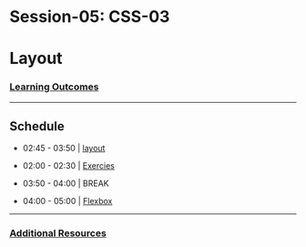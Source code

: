 # Session-05: CSS-03


# Layout 

### [Learning Outcomes](./learning-outcomes.md)

---

## Schedule
- 02:45 - 03:50 | [layout](./layout.md)
- 02:00 - 02:30 | [Exercies](./morning-challenge.md)

- 03:50 - 04:00 | BREAK
- 04:00 - 05:00 | [Flexbox](./flexbox.md)
--- 

### [Additional Resources](./resources.md)
